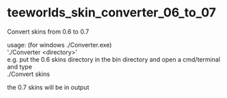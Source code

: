 # teeworlds_skin_converter_06_to_07
Convert skins from 0.6 to 0.7

usage:
(for windows ./Converter.exe)<br>
'./Converter \<directory\>'<br>
e.g. put the 0.6 skins directory in the bin directory and open a cmd/terminal and type<br>
./Convert skins

the 0.7 skins will be in output
